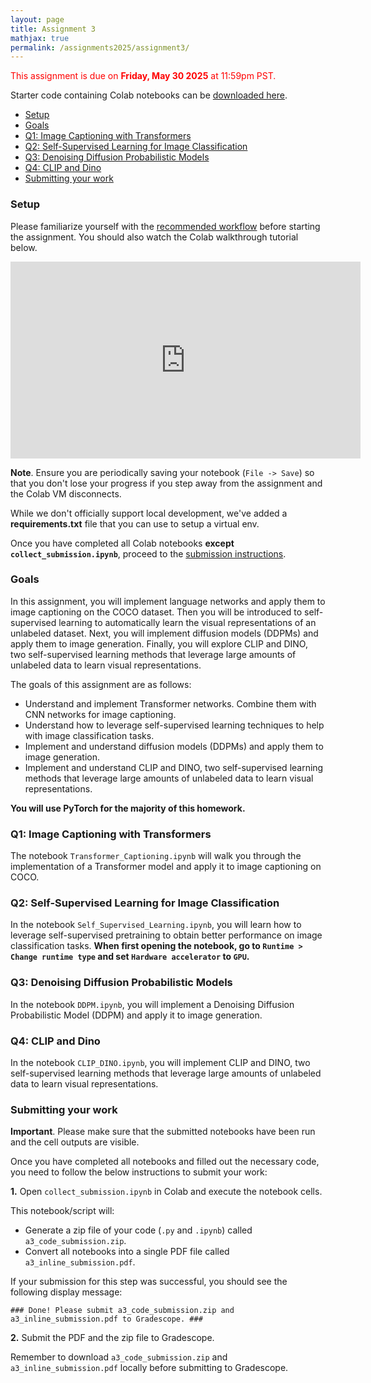 ```yaml
---
layout: page
title: Assignment 3
mathjax: true
permalink: /assignments2025/assignment3/
---
```


<span style="color:red">This assignment is due on **Friday, May 30 2025** at 11:59pm PST.</span>

Starter code containing Colab notebooks can
be [downloaded here](https://drive.google.com/file/d/1m4eU68YJOqsX842otWS0z8hEaBB8c3EH/view?usp=sharing).

- [Setup](#setup)
- [Goals](#goals)
- [Q1: Image Captioning with Transformers](#q1-image-captioning-with-transformers)
- [Q2: Self-Supervised Learning for Image Classification](#q2-self-supervised-learning-for-image-classification)
- [Q3: Denoising Diffusion Probabilistic Models](#q3-denoising-diffusion-probabilistic-models)
- [Q4: CLIP and Dino](#q4-clip-and-dino)
- [Submitting your work](#submitting-your-work)

### Setup

Please familiarize yourself with
the [recommended workflow]({{site.baseurl}}/setup-instructions/#working-remotely-on-google-colaboratory) before starting
the assignment. You should also watch the Colab walkthrough tutorial below.

<iframe style="display: block; margin: auto;" width="560" height="315" src="https://www.youtube.com/embed/DsGd2e9JNH4" title="YouTube video player" frameborder="0" allow="accelerometer; autoplay; clipboard-write; encrypted-media; gyroscope; picture-in-picture" allowfullscreen></iframe>

**Note**. Ensure you are periodically saving your notebook (`File -> Save`) so that you don't lose your progress if you
step away from the assignment and the Colab VM disconnects.

While we don't officially support local development, we've added a <b>requirements.txt</b> file that you can use to
setup a virtual env.

Once you have completed all Colab notebooks **except `collect_submission.ipynb`**, proceed to
the [submission instructions](#submitting-your-work).

### Goals

In this assignment, you will implement language networks and apply them to image captioning on the COCO dataset. Then
you will be introduced to self-supervised learning to automatically learn the visual representations of an unlabeled
dataset. Next, you will implement diffusion models (DDPMs) and apply them to image generation. Finally, you will explore
CLIP and DINO, two self-supervised learning methods that leverage large amounts of unlabeled data to learn visual
representations.

The goals of this assignment are as follows:

- Understand and implement Transformer networks. Combine them with CNN networks for image captioning.
- Understand how to leverage self-supervised learning techniques to help with image classification tasks.
- Implement and understand diffusion models (DDPMs) and apply them to image generation.
- Implement and understand CLIP and DINO, two self-supervised learning methods that leverage large amounts of unlabeled
  data to learn visual representations.

**You will use PyTorch for the majority of this homework.**

### Q1: Image Captioning with Transformers

The notebook `Transformer_Captioning.ipynb` will walk you through the implementation of a Transformer model and apply it
to image captioning on COCO.

### Q2: Self-Supervised Learning for Image Classification

In the notebook `Self_Supervised_Learning.ipynb`, you will learn how to leverage self-supervised pretraining to obtain
better performance on image classification tasks. **When first opening the notebook, go
to `Runtime > Change runtime type` and set `Hardware accelerator` to `GPU`.**

### Q3: Denoising Diffusion Probabilistic Models

In the notebook `DDPM.ipynb`, you will implement a Denoising Diffusion Probabilistic Model
(DDPM) and apply it to image generation.

### Q4: CLIP and Dino

In the notebook `CLIP_DINO.ipynb`, you will implement CLIP and DINO, two self-supervised learning methods that leverage
large amounts of unlabeled data to learn visual representations.

### Submitting your work

**Important**. Please make sure that the submitted notebooks have been run and the cell outputs are visible.

Once you have completed all notebooks and filled out the necessary code, you need to follow the below instructions to
submit your work:

**1.** Open `collect_submission.ipynb` in Colab and execute the notebook cells.

This notebook/script will:

* Generate a zip file of your code (`.py` and `.ipynb`) called `a3_code_submission.zip`.
* Convert all notebooks into a single PDF file called `a3_inline_submission.pdf`.

If your submission for this step was successful, you should see the following display message:

`### Done! Please submit a3_code_submission.zip and a3_inline_submission.pdf to Gradescope. ###`

**2.** Submit the PDF and the zip file to Gradescope.

Remember to download `a3_code_submission.zip` and `a3_inline_submission.pdf` locally before submitting to Gradescope.
